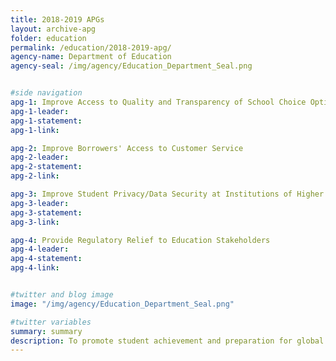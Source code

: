 ```yaml
---
title: 2018-2019 APGs
layout: archive-apg
folder: education
permalink: /education/2018-2019-apg/
agency-name: Department of Education
agency-seal: /img/agency/Education_Department_Seal.png


#side navigation
apg-1: Improve Access to Quality and Transparency of School Choice Options
apg-1-leader:
apg-1-statement:
apg-1-link:

apg-2: Improve Borrowers' Access to Customer Service
apg-2-leader:
apg-2-statement:
apg-2-link:

apg-3: Improve Student Privacy/Data Security at Institutions of Higher Education
apg-3-leader:
apg-3-statement:
apg-3-link:

apg-4: Provide Regulatory Relief to Education Stakeholders
apg-4-leader:
apg-4-statement:
apg-4-link:


#twitter and blog image
image: "/img/agency/Education_Department_Seal.png"

#twitter variables
summary: summary
description: To promote student achievement and preparation for global competition by fostering educational excellence and ensuring equal access.
---
```

